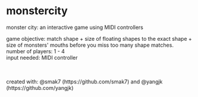 # monstercity
monster city: an interactive game using MIDI controllers

game objective: match shape + size of floating shapes to the exact shape + size of monsters' mouths before you miss too many shape matches. 
<br>number of players: 1 - 4
<br>input needed: MIDI controller

<br>
<br>
created with: @smak7 (https://github.com/smak7) and @yangjk (https://github.com/yangjk)
